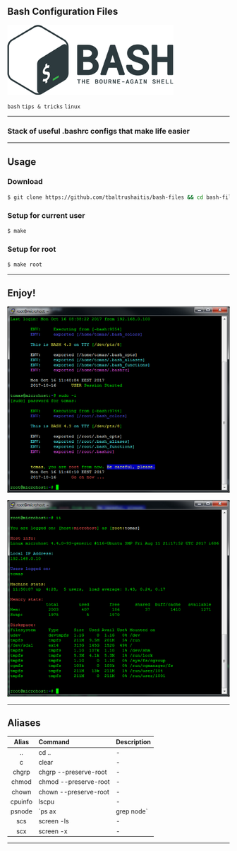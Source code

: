 ## Bash Configuration Files

![Bash Logo](assets/img/bash-logo-web.png)

`bash` `tips & tricks` `linux`

--------

### Stack of useful .bashrc configs that make life easier

--------

## Usage

### Download

```bash
$ git clone https://github.com/tbaltrushaitis/bash-files && cd bash-files
```

### Setup for current user
```bash
$ make
```

### Setup for root
```bash
$ make root
```

--------

## Enjoy!

![Shell Login View](assets/img/user-login-and-sudo.png)

![Predefined Aliases](assets/img/alias-ii.png)

--------

## Aliases

 Alias | Command | Description
:-----:|:--------|:------------
 .. | cd .. | -
 c | clear | -
 chgrp | chgrp --preserve-root | -
 chmod | chmod --preserve-root | -
 chown | chown --preserve-root | -
 cpuinfo | lscpu | -
 psnode | `ps ax | grep node` | -
 scs | screen -ls | -
 scx | screen -x | -

--------
